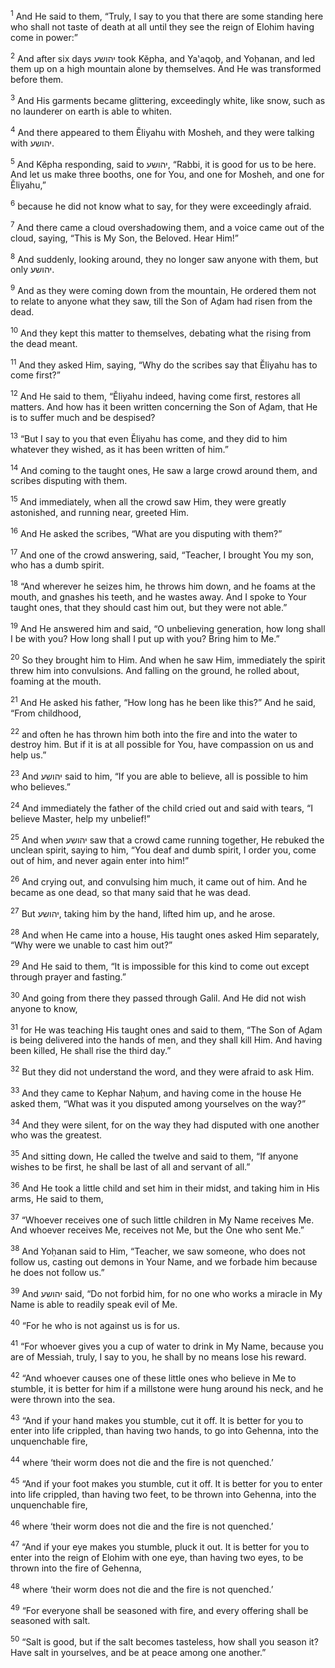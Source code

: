 <sup>1</sup> And He said to them, “Truly, I say to you that there are some standing here who shall not taste of death at all until they see the reign of Elohim having come in power:”

<sup>2</sup> And after six days יהושע took Kĕpha, and Ya‛aqoḇ, and Yoḥanan, and led them up on a high mountain alone by themselves. And He was transformed before them.

<sup>3</sup> And His garments became glittering, exceedingly white, like snow, such as no launderer on earth is able to whiten.

<sup>4</sup> And there appeared to them Ĕliyahu with Mosheh, and they were talking with יהושע.

<sup>5</sup> And Kĕpha responding, said to יהושע, “Rabbi, it is good for us to be here. And let us make three booths, one for You, and one for Mosheh, and one for Ĕliyahu,”

<sup>6</sup> because he did not know what to say, for they were exceedingly afraid.

<sup>7</sup> And there came a cloud overshadowing them, and a voice came out of the cloud, saying, “This is My Son, the Beloved. Hear Him!”

<sup>8</sup> And suddenly, looking around, they no longer saw anyone with them, but only יהושע.

<sup>9</sup> And as they were coming down from the mountain, He ordered them not to relate to anyone what they saw, till the Son of Aḏam had risen from the dead.

<sup>10</sup> And they kept this matter to themselves, debating what the rising from the dead meant.

<sup>11</sup> And they asked Him, saying, “Why do the scribes say that Ĕliyahu has to come first?”

<sup>12</sup> And He said to them, “Ĕliyahu indeed, having come first, restores all matters. And how has it been written concerning the Son of Aḏam, that He is to suffer much and be despised?

<sup>13</sup> “But I say to you that even Ĕliyahu has come, and they did to him whatever they wished, as it has been written of him.”

<sup>14</sup> And coming to the taught ones, He saw a large crowd around them, and scribes disputing with them.

<sup>15</sup> And immediately, when all the crowd saw Him, they were greatly astonished, and running near, greeted Him.

<sup>16</sup> And He asked the scribes, “What are you disputing with them?”

<sup>17</sup> And one of the crowd answering, said, “Teacher, I brought You my son, who has a dumb spirit.

<sup>18</sup> “And wherever he seizes him, he throws him down, and he foams at the mouth, and gnashes his teeth, and he wastes away. And I spoke to Your taught ones, that they should cast him out, but they were not able.”

<sup>19</sup> And He answered him and said, “O unbelieving generation, how long shall I be with you? How long shall I put up with you? Bring him to Me.”

<sup>20</sup> So they brought him to Him. And when he saw Him, immediately the spirit threw him into convulsions. And falling on the ground, he rolled about, foaming at the mouth.

<sup>21</sup> And He asked his father, “How long has he been like this?” And he said, “From childhood,

<sup>22</sup> and often he has thrown him both into the fire and into the water to destroy him. But if it is at all possible for You, have compassion on us and help us.”

<sup>23</sup> And יהושע said to him, “If you are able to believe, all is possible to him who believes.”

<sup>24</sup> And immediately the father of the child cried out and said with tears, “I believe Master, help my unbelief!”

<sup>25</sup> And when יהושע saw that a crowd came running together, He rebuked the unclean spirit, saying to him, “You deaf and dumb spirit, I order you, come out of him, and never again enter into him!”

<sup>26</sup> And crying out, and convulsing him much, it came out of him. And he became as one dead, so that many said that he was dead.

<sup>27</sup> But יהושע, taking him by the hand, lifted him up, and he arose.

<sup>28</sup> And when He came into a house, His taught ones asked Him separately, “Why were we unable to cast him out?”

<sup>29</sup> And He said to them, “It is impossible for this kind to come out except through prayer and fasting.”

<sup>30</sup> And going from there they passed through Galil. And He did not wish anyone to know,

<sup>31</sup> for He was teaching His taught ones and said to them, “The Son of Aḏam is being delivered into the hands of men, and they shall kill Him. And having been killed, He shall rise the third day.”

<sup>32</sup> But they did not understand the word, and they were afraid to ask Him.

<sup>33</sup> And they came to Kephar Naḥum, and having come in the house He asked them, “What was it you disputed among yourselves on the way?”

<sup>34</sup> And they were silent, for on the way they had disputed with one another who was the greatest.

<sup>35</sup> And sitting down, He called the twelve and said to them, “If anyone wishes to be first, he shall be last of all and servant of all.”

<sup>36</sup> And He took a little child and set him in their midst, and taking him in His arms, He said to them,

<sup>37</sup> “Whoever receives one of such little children in My Name receives Me. And whoever receives Me, receives not Me, but the One who sent Me.”

<sup>38</sup> And Yoḥanan said to Him, “Teacher, we saw someone, who does not follow us, casting out demons in Your Name, and we forbade him because he does not follow us.”

<sup>39</sup> And יהושע said, “Do not forbid him, for no one who works a miracle in My Name is able to readily speak evil of Me.

<sup>40</sup> “For he who is not against us is for us.

<sup>41</sup> “For whoever gives you a cup of water to drink in My Name, because you are of Messiah, truly, I say to you, he shall by no means lose his reward.

<sup>42</sup> “And whoever causes one of these little ones who believe in Me to stumble, it is better for him if a millstone were hung around his neck, and he were thrown into the sea.

<sup>43</sup> “And if your hand makes you stumble, cut it off. It is better for you to enter into life crippled, than having two hands, to go into Gehenna, into the unquenchable fire,

<sup>44</sup> where ‘their worm does not die and the fire is not quenched.’

<sup>45</sup> “And if your foot makes you stumble, cut it off. It is better for you to enter into life crippled, than having two feet, to be thrown into Gehenna, into the unquenchable fire,

<sup>46</sup> where ‘their worm does not die and the fire is not quenched.’

<sup>47</sup> “And if your eye makes you stumble, pluck it out. It is better for you to enter into the reign of Elohim with one eye, than having two eyes, to be thrown into the fire of Gehenna,

<sup>48</sup> where ‘their worm does not die and the fire is not quenched.’

<sup>49</sup> “For everyone shall be seasoned with fire, and every offering shall be seasoned with salt.

<sup>50</sup> “Salt is good, but if the salt becomes tasteless, how shall you season it? Have salt in yourselves, and be at peace among one another.”

